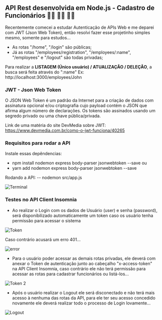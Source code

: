 ## API Rest desenvolvida em Node.js - Cadastro de Funcionários  👨‍💻 👨‍🔧 👩‍🔧

Recentemente comecei a estudar Autenticação de APIs Web e me deparei com JWT (Json Web Token), então resolvi fazer esse projetinho simples mesmo, somente para estudos...

- As rotas "/home", "/login" são públicas;
- Já as rotas "/employees/registration", "/employees/:name", "/employees" e "/logout" são todas privadas;

Para realizar a <strong>LISTAGEM (Único usuário) / ATUALIZAÇÂO / DELEÇÂO</strong>, a busca será feita através do ":name"
Ex: http://localhost:3000/employees/John

### JWT - Json Web Token
O JSON Web Token é um padrão da Internet para a criação de dados com assinatura opcional e/ou criptografia cujo payload contém o JSON que afirma algum número de declarações. Os tokens são assinados usando um segredo privado ou uma chave pública/privada.

Link de uma matéria do site DevMedia sobre JWT: 
https://www.devmedia.com.br/como-o-jwt-funciona/40265

### Requisitos para rodar a API
Instale essas depêndencias:
- npm install nodemon express body-parser jsonwebtoken --save
ou
- yarn add nodemon express body-parser jsonwebtoken --save

Rodando a API:
-- nodemon src/app.js

![Terminal](https://user-images.githubusercontent.com/96146165/170122860-077a79d6-e578-41c8-bb95-71c27350d7ed.png)

### Testes no API Client Insomnia
- Ao realizar o Login com os dados de Usuário (user) e senha (password), será disponibilizado automaticamente um token caso os usuário tenha permissão para acessar o sistema

![Token](https://user-images.githubusercontent.com/96146165/170123599-3aeef456-39ce-4abe-a38b-31d250f06588.png)

Caso contrário acusará um erro 401...

![error](https://user-images.githubusercontent.com/96146165/170125272-08c5388a-5ba9-4d23-b334-d55deddd076e.png)

- Para o usuário poder acessar as demais rotas privadas, ele deverá com anexar o Token de autenticação junto ao cabeçalho "x-access-token" na API Client Insomnia, caso contrário ele não terá permissão para acessar as rotas para cadastrar funcionários ou listá-los...

![Token 2](https://user-images.githubusercontent.com/96146165/170124434-f58c7637-f11e-44c8-a052-c279609989fd.png)

- Após o usuário realizar o Logout ele será disconectado e não terá mais acesso à nenhuma das rotas da API, para ele ter seu acesso concedido novamente ele deverá realizar todo o processo de Login lovamente...

![Logout](https://user-images.githubusercontent.com/96146165/170124682-aa3c1cd0-f97b-43e0-96ae-b8aed164ba71.png)
